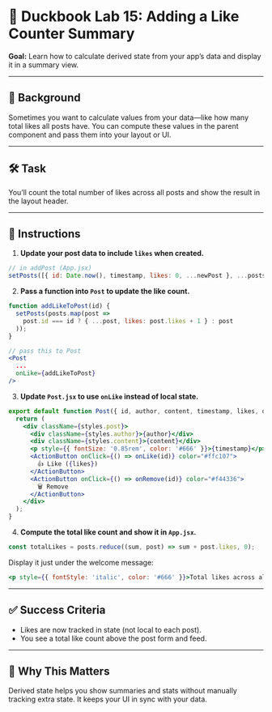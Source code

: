 # 🧪 Duckbook Lab 15: Adding a Like Counter Summary

**Goal:** Learn how to calculate derived state from your app’s data and display it in a summary view.

---

## 🐥 Background

Sometimes you want to calculate values from your data—like how many total likes all posts have. You can compute these values in the parent component and pass them into your layout or UI.

---

## 🛠️ Task

You’ll count the total number of likes across all posts and show the result in the layout header.

---

## 🧾 Instructions

1. **Update your post data to include `likes` when created.**

```jsx
// in addPost (App.jsx)
setPosts([{ id: Date.now(), timestamp, likes: 0, ...newPost }, ...posts]);
```

2. **Pass a function into `Post` to update the like count.**

```jsx
function addLikeToPost(id) {
  setPosts(posts.map(post =>
    post.id === id ? { ...post, likes: post.likes + 1 } : post
  ));
}

// pass this to Post
<Post
  ...
  onLike={addLikeToPost}
/>
```

3. **Update `Post.jsx` to use `onLike` instead of local state.**

```jsx
export default function Post({ id, author, content, timestamp, likes, onLike, onRemove }) {
  return (
    <div className={styles.post}>
      <div className={styles.author}>{author}</div>
      <div className={styles.content}>{content}</div>
      <p style={{ fontSize: '0.85rem', color: '#666' }}>{timestamp}</p>
      <ActionButton onClick={() => onLike(id)} color="#ffc107">
        👍 Like ({likes})
      </ActionButton>
      <ActionButton onClick={() => onRemove(id)} color="#f44336">
        🗑️ Remove
      </ActionButton>
    </div>
  );
}
```

4. **Compute the total like count and show it in `App.jsx`.**

```jsx
const totalLikes = posts.reduce((sum, post) => sum + post.likes, 0);
```

Display it just under the welcome message:

```jsx
<p style={{ fontStyle: 'italic', color: '#666' }}>Total likes across all posts: {totalLikes}</p>
```

---

## ✅ Success Criteria

- Likes are now tracked in state (not local to each post).
- You see a total like count above the post form and feed.

---

## 🧠 Why This Matters

Derived state helps you show summaries and stats without manually tracking extra state. It keeps your UI in sync with your data.
